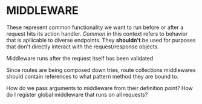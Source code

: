 # MIDDLEWARE

These represent common functionality we want to run before or after a request hits its action handler. *Common* in this context refers to behavior that is apllicable to diverse endpoints. They **shouldn't** be used for purposes that don't directly interact with the request/response objects.

Middleware runs after the request itself has been validated

Since routes are being composed down tries, route collections middlewares should contain references to what pattern method they are bound to.

How do we pass arguments to middleware from their definition point? How do I register global middleware that runs on all requests?